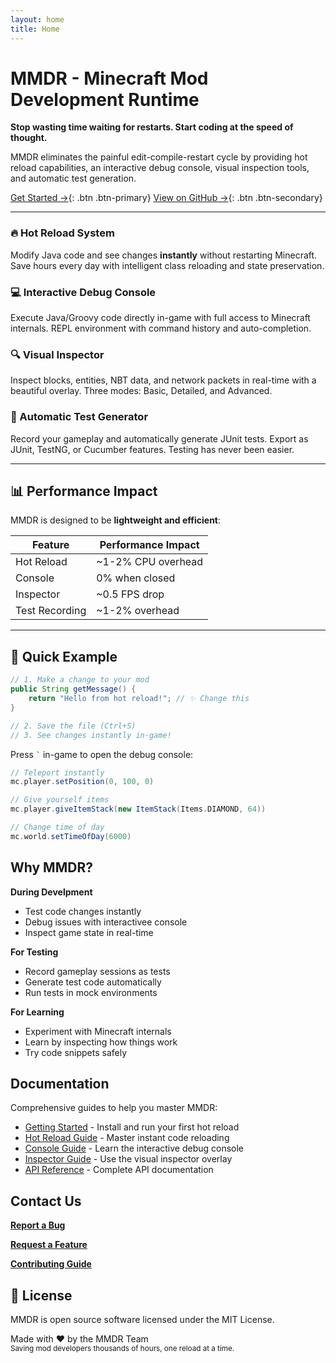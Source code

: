 ```yaml
---
layout: home
title: Home
---
```


# MMDR - Minecraft Mod Development Runtime

**Stop wasting time waiting for restarts. Start coding at the speed of thought.**

MMDR eliminates the painful edit-compile-restart cycle by providing hot reload capabilities, an interactive debug console, visual inspection tools, and automatic test generation.

[Get Started →](/MMDR/guides/getting-started){: .btn .btn-primary}
[View on GitHub →](https://github.com/ArliT1-F/MMDR){: .btn .btn-secondary}

---

<div class="features" markdown="1">

<div class="feature" markdown="1">

### 🔥 Hot Reload System

Modify Java code and see changes **instantly** without restarting Minecraft. Save hours every day with intelligent class reloading and state preservation.

</div>

<div class="feature" markdown="1">

### 💻 Interactive Debug Console

Execute Java/Groovy code directly in-game with full access to Minecraft internals. REPL environment with command history and auto-completion.

</div>

<div class="feature" markdown="1">

### 🔍 Visual Inspector

Inspect blocks, entities, NBT data, and network packets in real-time with a beautiful overlay. Three modes: Basic, Detailed, and Advanced.

</div>

<div class="feature" markdown="1">

### 🧪 Automatic Test Generator

Record your gameplay and automatically generate JUnit tests. Export as JUnit, TestNG, or Cucumber features. Testing has never been easier.

</div>

</div>

---

## 📊 Performance Impact

MMDR is designed to be **lightweight and efficient**:

| Feature | Performance Impact |
|---------|-------------------|
| Hot Reload | ~1-2% CPU overhead |
| Console | 0% when closed |
| Inspector | ~0.5 FPS drop |
| Test Recording | ~1-2% overhead |

---

## 🚀 Quick Example

```java
// 1. Make a change to your mod
public String getMessage() {
    return "Hello from hot reload!"; // ✨ Change this
}

// 2. Save the file (Ctrl+S)
// 3. See changes instantly in-game!
```
Press ``` ` ``` in-game to open the debug console:
```groovy
// Teleport instantly
mc.player.setPosition(0, 100, 0)

// Give yourself items
mc.player.giveItemStack(new ItemStack(Items.DIAMOND, 64))

// Change time of day
mc.world.setTimeOfDay(6000)
```

## Why MMDR?
<div class="features" markdown="1"><div class="feature" markdown="1">

**During Develpment**
- Test code changes instantly
- Debug issues with interactivee console
- Inspect game state in real-time
</div><div class="feature" markdown="1">

**For Testing**
- Record gameplay sessions as tests
- Generate test code automatically
- Run tests in mock environments
</div><div class="feature" markdown="1">

**For Learning**
- Experiment with Minecraft internals
- Learn by inspecting how things work
- Try code snippets safely
</div></div>


## Documentation
Comprehensive guides to help you master MMDR:
- [Getting Started](/MMDR/guides/getting-started) - Install and run your first hot reload
- [Hot Reload Guide](/MMDR/guides/hot-reload) - Master instant code reloading
- [Console Guide](/MMDR/guides/console-guide) - Learn the interactive debug console
- [Inspector Guide](/MMDR/guides/inspector-guide) - Use the visual inspector overlay
- [API Reference](/MMDR/guides/api-reference) - Complete API documentation


## Contact Us

[**Report a Bug**](https://github.com/ArliT1-F/MMDR/issues/new?template=bug_report.md)

[**Request a Feature**](https://github.com/ArliT1-F/MMDR/issues/new?template=feature_request.md)

[**Contributing Guide**](https://github.com/ArliT1-F/MMDR/blob/main/CONTRIBUTING.md)

## 📜 License
MMDR is open source software licensed under the MIT License.

<p class="text-center"> Made with ❤️ by the MMDR Team<br> <small>Saving mod developers thousands of hours, one reload at a time.</small> </p>